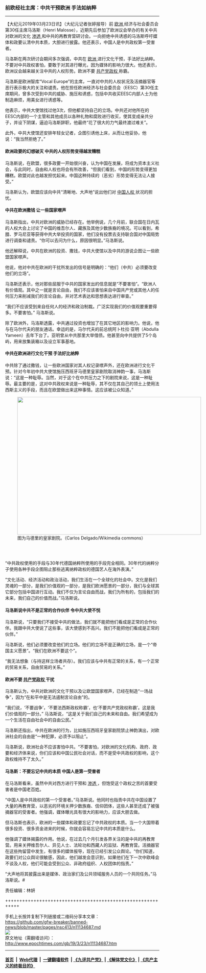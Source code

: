 ### 前欧经社主席：中共干预欧洲 手法如纳粹
------------------------

<p>
 【大纪元2019年03月23日讯】（大纪元记者张婷报导）前
 <a href="http://www.epochtimes.com/gb/tag/%E6%AC%A7%E6%B4%B2.html">
  欧洲
 </a>
 经济与社会委员会第30任主席马洛斯（Henri Malosse），近期先后参加了欧洲议会举办的有关中共对欧洲的文化
 <a href="http://www.epochtimes.com/gb/tag/%E6%B8%97%E9%80%8F.html">
  渗透
 </a>
 和中共的再教育营研讨会。一向拒绝中共诱惑的马洛斯呼吁媒体和政要认清中共本质，大胆进行披露。他还表示，中国人是中共政权第一受害者。
</p>
<p>
 马洛斯在两次研讨会期间多次强调，中共在
 <a href="http://www.epochtimes.com/gb/tag/%E6%AC%A7%E6%B4%B2.html">
  欧洲
 </a>
 进行文化干预，手法好比纳粹。不要对中共政权害怕，要敢于对其进行曝光，因为媒体的影响力很大。他还表示，欧洲议会越来越关注中共的人权形势。欧洲不要
 <a href="http://www.epochtimes.com/gb/tag/%E5%85%B1%E4%BA%A7%E5%85%9A%E6%94%BF%E6%9D%83.html">
  共产党政权
 </a>
 称霸。
</p>
<p>
 马洛斯是欧洲智库“Vocal Europe”的主席，一直对中共的人权状况及活摘器官等恶行表示极大的关注和谴责。他在担任欧洲经济与社会委员会（EESC）第30任主席期间，曾多次受到中共的威胁、施压和诱惑，包括中共收买EESC内部人士为他制造麻烦，用美女进行诱惑等。
</p>
<p>
 他表示，中共大使馆找过他3次，但他都坚持自己的立场。中共还对他所在的EESC内部的一个主管和其他成员以各种礼物和腐败进行收买，使其变成亲共分子，并设下阴谋，逼迫马洛斯辞职，他最终“花了很大的力气最终渡过难关”。
</p>
<p>
 此外，中共大使馆还安排年轻女记者，企图引诱他上床，从而让他妥协，他说：“我当然拒绝了。”
</p>
<h4>
 欧洲政要的幻想破灭 中共的人权形势变得越发糟糕
</h4>
<p>
 马洛斯说，在欧盟，很多政要一开始很兴奋，认为中国在发展，将成为资本主义社会，与此同时，自由和人权也将会有所改善，“但我们看到，中国的形势变得更加糟糕。欧盟对此也越发担忧起来。中国这种持续的（恶劣）形势变得无法让人接受。”
</p>
<p>
 马洛斯认为，欧盟应该向中共“清晰地、大声地”说出他们对
 <a href="http://www.epochtimes.com/gb/tag/%E4%B8%AD%E5%9B%BD%E4%BA%BA%E6%9D%83.html">
  中国人权
 </a>
 状况的担忧。
</p>
<h4>
 中共在欧洲撒钱 让一些国家噤声
</h4>
<p>
 马洛斯指出，中共对欧洲的威胁已经存在。他举例说，几个月前，联合国在日内瓦的人权大会上讨论了中国的维吾尔人、藏族及其他少数族裔的境况。可以看到，希腊、罗马尼亚等获得中共大举投资的国家，他们没有投票去支持联合国对中国局势进行调查和谴责。“你可以去问为什么，原因很明显。”马洛斯说。
</p>
<p>
 他还解释说，中共在欧洲的投资、撒钱，中共大使馆以及中共的游说企图让一些欧盟国家噤声。
</p>
<p>
 他说，他对中共在欧洲的干扰所发出的信号是明确的：“他们（中共）必须要改变他们的立场”。
</p>
<p>
 马洛斯还表示，他对那些屈服于中共的国家发出的信息就是“不要害怕”。“欧洲人有价值观。其中之一就是言论自由，我们不应该害怕来自中国共产党或其他人的任何压力来削减我们的言论自由，并对艺术表达和思想表达进行审查。”
</p>
<p>
 “我们不应该受到来自任何人的经济和政治制裁。广泛实现我们的价值观要重要得多。不要害怕。” 马洛斯说。
</p>
<p>
 除了欧洲外，马洛斯透露，中共通过投资也增加了在其它地区的影响力。他说，他与在马尔代夫的朋友通话。幸运的是，马尔代夫的前总统阿卜杜拉·亚明（Abdulla Yameen）去年下台了。亚明曾从中共那里大举借债。他甚至向中共提供了5个岛屿，用来放集装箱以及设立军事基地。
</p>
<h4>
 中共在欧洲进行文化干预 手法好比纳粹
</h4>
<p>
 中共除了通过撒钱，让一些欧洲国家对其人权记录噤声外，还在欧洲进行文化干预。针对今年初中共大使馆施压西班牙马德里皇家剧院取消神韵一事，马洛斯说：“这是一种耻辱。当然，对于这个在中共压力之下的剧院来说，这是一种耻辱。最主要的是，这对中共政权来说是一种耻辱，其不仅在其自己的领土上使用法西斯主义的手段，而且在欧盟做出来这种事情。这应该被公众知道。”
</p>
<figure class="wp-caption alignnone" id="attachment_11134762" style="width: 600px">
 <a href="http://i.epochtimes.com/assets/uploads/2019/03/Teatro_Real_de_Madrid_-_02-e1553342372590.jpg">
  <img alt="" class="size-large wp-image-11134762" height="450" src="http://i.epochtimes.com/assets/uploads/2019/03/Teatro_Real_de_Madrid_-_02-600x450.jpg" width="600"/>
 </a>
 <br/><figcaption class="wp-caption-text">
  图为马德里的皇家剧院。（Carlos Delgado/Wikimedia commons）
 </figcaption><br/>
</figure><br/>
<p>
 “中共政权使用的手段与30年代德国纳粹所使用的手段完全相同。30年代的纳粹分子使用各种手段企图阻止那些逃离纳粹政权的德国艺人在海外表演。”
</p>
<p>
 “文化活动、经济活动和政治活动，我们生活在一个全球化的社会中。文化是我们灵魂的一部分，是我们价值观的一部分，是我们欧洲愿景的一部分，我们与全球其它部分包括中国进行互动。我们不仅为言论自由而战，我们为所有的，包括我们的未来，我们自己的价值而战。”马洛斯说。
</p>
<h4>
 马洛斯说中共不是正常的合作伙伴 令中共大使不悦
</h4>
<p>
 马洛斯说，“只要我们不接受中共的做法，我们就不能把他们看成是正常的合作伙伴。我跟中共大使说了这些事，该大使感到不高兴。我们不能把他们看成是正常的伙伴。”
</p>
<p>
 马洛斯说，他们必须要改变他们的立场。他们的立场不是正确的立场，是一个“帝国主义愿景”。“我们在欧洲不要这个”。
</p>
<p>
 “我无法想象（与持这样立场者共存）。我们应该与中共有正常的关系，有一个正常的贸易关系，自由贸易的关系。”
</p>
<h4>
 欧洲不要
 <a href="http://www.epochtimes.com/gb/tag/%E5%85%B1%E4%BA%A7%E5%85%9A%E6%94%BF%E6%9D%83.html">
  共产党政权
 </a>
 干扰
</h4>
<p>
 马洛斯认为，中共对欧洲的文化干预以及让欧盟国家噤声，已经在制造“一场战争”，因为“在和平中是无法遏制言论自由”的。
</p>
<p>
 “我们说，‘不要战争’，‘不要法西斯政权称霸’，也‘不要共产党政权称霸’。这是我们价值观的一部分。” 马洛斯说，“这是关于我们自己的未来和自由。我们希望成为一个生活在自由社会中的自由公民。”
</p>
<p>
 马洛斯还指出，中共在欧洲的行为，比如施压西班牙皇家剧院禁止神韵演出，对欧洲社会的自由是“一种犯罪，必须予以阻止”。
</p>
<p>
 马洛斯说，欧洲社会不应该害怕中共。“不要害怕，对欧洲的文化机构、政府、政要和经济体来说，你们应该和中国公民社会对话，而不是受中共政权的影响，这个政权维持不了太久。”
</p>
<h4>
 马洛斯：不要忘记中共的本质 中国人是第一受害者
</h4>
<p>
 在马洛斯看来，虽然中共对西方进行干预和
 <a href="http://www.epochtimes.com/gb/tag/%E6%B8%97%E9%80%8F.html">
  渗透
 </a>
 ，但饱受这个政权之苦的首要受害者是中国老百姓。
</p>
<p>
 “中国人是中共政权的第一个受害者。”马洛斯说。他同时也指责中共在中国设置了大量的再教育营，以恶劣的环境关押少数族裔、信仰团体，这些人甚至还成了被强摘器官的受害者。他强调，媒体曝光具有很大的影响力，应该大胆去做。
</p>
<p>
 但马洛斯也表示，欧洲的一些媒体和政要忘记了中共政权的本质。当一个大国带着很多投资、很多资金进来的时候，你就会容易忘记中共的本质是什么。
</p>
<p>
 他强调了媒体揭露的作用。他说，在过去几个月引发各界关注的是中共的再教育营。用来关押维吾尔人、异见人士、法轮功和西藏人的监狱、再教育营。活摘器官在这些拘留营中发生，有很多的媒体报导，现在已经引发公众舆论。“你们知道，政要们对公众舆论很敏感，因此，他们越发会意识到，如果他们在下一次中欧峰会不谈及人权，他们可能会受到公众、非政府组织、人权团体的指责。”
</p>
<p>
 “大声地将其披露出来是媒体、政治家们及公共领域服务人员的一个共同任务。”马洛斯说。#
</p>
<p>
 责任编辑：林妍
</p>

+++++++++++++++++++++++++++++++++++++++++++++++++++++++++++<br/><br/>
手机上长按并复制下列链接或二维码分享本文章：<br/>
https://github.com/gfw-breaker/banned-news/blob/master/pages/nsc413/n11134687.md <br/>
<a href='https://github.com/gfw-breaker/banned-news/blob/master/pages/nsc413/n11134687.md'><img src='https://github.com/gfw-breaker/banned-news/blob/master/pages/nsc413/n11134687.md.png'/></a> <br/>
原文地址（需翻墙访问）：http://www.epochtimes.com/gb/19/3/23/n11134687.htm


------------------------
#### [首页](https://github.com/gfw-breaker/banned-news/blob/master/README.md) &nbsp;|&nbsp; [Web代理](https://github.com/labour-camp/helloworld) &nbsp;|&nbsp; [一键翻墙软件](https://github.com/gfw-breaker/nogfw/blob/master/README.md) &nbsp;| [《九评共产党》](https://github.com/gfw-breaker/9ping.md/blob/master/README.md#九评之一评共产党是什么) | [《解体党文化》](https://github.com/gfw-breaker/jtdwh.md/blob/master/README.md) | [《共产主义的终极目的》](https://github.com/gfw-breaker/gczydzjmd.md/blob/master/README.md)

